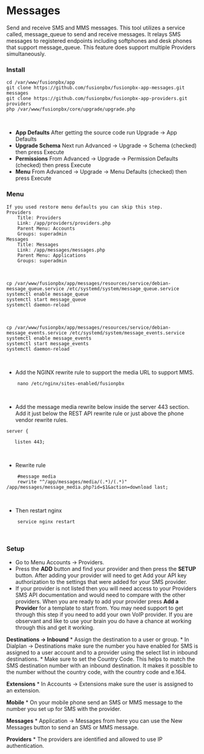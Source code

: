 # Messages

Send and receive SMS and MMS messages. This tool utilizes a service
called, message_queue to send and receive messages. It relays
SMS messages to registered endpoints including softphones and desk
phones that support message_queue. This feature does support
multiple Providers simultaneously.

### Install


    cd /var/www/fusionpbx/app
    git clone https://github.com/fusionpbx/fusionpbx-app-messages.git messages
    git clone https://github.com/fusionpbx/fusionpbx-app-providers.git providers
    php /var/www/fusionpbx/core/upgrade/upgrade.php

<br>

-   **App Defaults** After getting the source code run Upgrade -\> App
    Defaults
-   **Upgrade Schema** Next run Advanced -\> Upgrade -\> Schema
    (checked) then press Execute
-   **Permissions** From Advanced -\> Upgrade -\> Permission Defaults
    (checked) then press Execute
-   **Menu** From Advanced -\> Upgrade -\> Menu Defaults (checked) then
    press Execute

### Menu

    If you used restore menu defaults you can skip this step.
    Providers
        Title: Providers
        Link: /app/providers/providers.php
        Parent Menu: Accounts
        Groups: superadmin
    Messages
        Title: Messages
        Link: /app/messages/messages.php
        Parent Menu: Applications
        Groups: superadmin

<br>

    cp /var/www/fusionpbx/app/messages/resources/service/debian-message_queue.service /etc/systemd/system/message_queue.service
    systemctl enable message_queue
    systemctl start message_queue
    systemctl daemon-reload

<br>

    cp /var/www/fusionpbx/app/messages/resources/service/debian-message_events.service /etc/systemd/system/message_events.service
    systemctl enable message_events
    systemctl start message_events
    systemctl daemon-reload

<br>

-   Add the NGINX rewrite rule to support the media URL to support MMS.

```
    nano /etc/nginx/sites-enabled/fusionpbx
```
<br>

-   Add the message media rewrite below inside the server 443 section.
    Add it just below the REST API rewrite rule or just above the phone
    vendor rewrite rules.


```
server {

   listen 443;
```
<br>

-   Rewrite rule

```
    #message media
    rewrite "^/app/messages/media/(.*)/(.*)" /app/messages/message_media.php?id=$1&action=download last;
```
<br>

- Then restart nginx

```
    service nginx restart
```
<br>

### Setup

-   Go to Menu Accounts -\> Providers.
-   Press the **ADD** button and find your provider and then press the
    **SETUP** button. After adding your provider will need to get Add
    your API key authorization to the settings that were added for your
    SMS provider.
-   If your provider is not listed then you will need access to your
    Providers SMS API documentation and would need to compare with the
    other providers. When you are ready to add your provider press **Add
    a Provider** for a template to start from. You may need support to
    get through this step if you need to add your own VoIP provider. If
    you are observant and like to use your brain you do have a chance at
    working through this and get it working.

**Destinations -\> Inbound** \* Assign the destination to a user or
group. \* In Dialplan -\> Destinations make sure the number you have
enabled for SMS is assigned to a user account and to a provider using
the select list in inbound destinations. \* Make sure to set the Country
Code. This helps to match the SMS destination number with an inbound
destination. It makes it possible to the number without the country
code, with the country code and e.164.

**Extensions** \* In Accounts -\> Extensions make sure the user is
assigned to an extension.

**Mobile** \* On your mobile phone send an SMS or MMS message to the
number you set up for SMS with the provider.

**Messages** \* Application -\> Messages from here you can use the New
Messages button to send an SMS or MMS message.

**Providers** \* The providers are identified and allowed to use IP
authentication.
